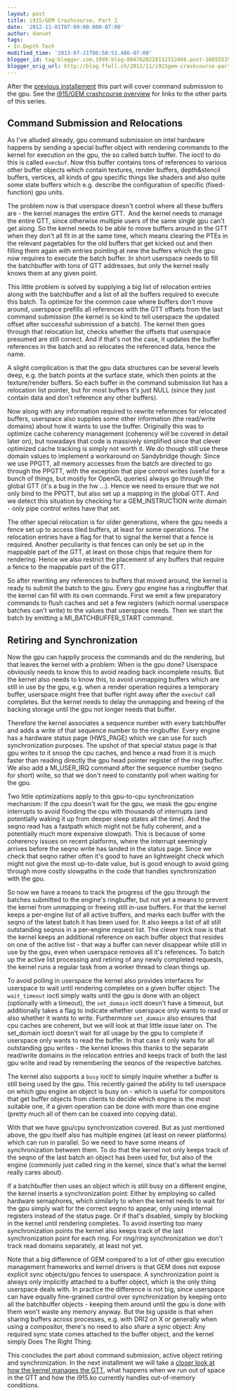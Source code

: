 ```yaml
---
layout: post
title: i915/GEM Crashcourse, Part 2
date: '2012-11-01T07:09:00.000-07:00'
author: danvet
tags:
- In-Depth Tech
modified_time: '2013-07-21T06:58:51.486-07:00'
blogger_id: tag:blogger.com,1999:blog-8047628228132312466.post-1685551924522514150
blogger_orig_url: http://blog.ffwll.ch/2012/11/i915gem-crashcourse-part-2.html
---
```


<p>After the <a href="http://blog.ffwll.ch/2012/10/i915gem-crashcourse.html">previous installement</a> this part will cover command submission to the gpu. See the <a href="http://blog.ffwll.ch/2013/01/i915gem-crashcourse-overview.html">i915/GEM crashcourse overview</a> for links to the other parts of this series.  </p><a name='more'></a><h2>Command Submission and Relocations </h2><p>As I've alluded already, gpu command submission on intel hardware happens by sending a special buffer object with rendering commands to the kernel for execution on the gpu, the so called batch buffer. The ioctl to do this is called <code>execbuf</code>. Now this buffer contains tons of references to various other buffer objects which contain textures, render buffers, depth&amp;stencil buffers, vertices, all kinds of gpu specific things like shaders and also quite some state buffers which e.g. describe the configuration of specific (fixed-function) gpu units.</p> <p>The problem now is that userspace doesn't control where all these buffers are - the kernel manages the entire GTT.&nbsp; And the kernel needs to manage the entire GTT, since otherwise multiple users of the same single gpu can't get along. So the kernel needs to be able to move buffers around in the GTT when they don't all fit in at the same time, which means clearing the PTEs in the relevant pagetables for the old buffers that get kicked out and then filling them again with entries pointing at new the buffers which the gpu now requires to execute the batch buffer. In short userspace needs to fill the batchbuffer with tons of GTT addresses, but only the kernel really knows them at any given point.</p> <p>This little problem is solved by supplying a big list of relocation entries along with the batchbuffer and a list of all the buffers required to execute this batch. To optimize for the common case where buffers don't move around, userspace prefills all references with the GTT offsets from the last command submission (the kernel is so kind to tell userspace the updated offset after successful submission of a batch). The kernel then goes through that relocation list, checks whether the offsets that userspace presumed are still correct. And if that's not the case, it updates the buffer references in the batch and so relocates the referenced data, hence the name.</p> <p>A slight complication is that the gpu data structures can be several levels deep, e.g. the batch points at the surface state, which then points at the texture/render buffers. So each buffer in the command submission list has a relocation list pointer, but for most buffers it's just NULL (since they just contain data and don't reference any other buffers).</p> <p>Now along with any information required to rewrite references for relocated buffers, userspace also supplies some other information (the read/write domains) about how it wants to use the buffer. Originally this was to optimize cache coherency management (coherency will be covered in detail later on), but nowadays that code is massively simplified since that clever optimized cache tracking is simply not worth it. We do though still use these domain values to implement a workaround on Sandybridge though: Since we use PPGTT, all memory accesses from the batch are directed to go through the PPGTT, with the exception that pipe control writes (useful for a bunch of things, but mostly for OpenGL queries) always go through the global GTT (it's a bug in the hw ...). Hence we need to ensure that we not only bind to the PPGTT, but also set up a mapping in the global GTT. And we detect this situation by checking for a GEM_INSTRUCTION write domain - only pipe control writes have that set.</p> <p>The other special relocation is for older generations, where the gpu needs a fence set up to access tiled buffers, at least for some operations. The relocation entries have a flag for that to signal the kernel that a fence is required. Another peculiarity is that fences can only be set up in the mappable part of the GTT, at least on those chips that require them for rendering. Hence we also restrict the placement of any buffers that require a fence to the mappable part of the GTT.</p> <p>So after rewriting any references to buffers that moved around, the kernel is ready to submit the batch to the gpu. Every gpu engine has a ringbuffer that the kernel can fill with its own commands. First we emit a few preparatory commands to flush caches and set a few registers (which normal userspace batches can't write) to the values that userspace needs. Then we start the batch by emitting a MI_BATCHBUFFER_START command.</p> <h2>Retiring and Synchronization</h2> <p>Now the gpu can happily process the commands and do the rendering, but that leaves the kernel with a problem: When is the gpu done? Userspace obviously needs to know this to avoid reading back incomplete results. But the kernel also needs to know this, to avoid unmapping buffers which are still in use by the gpu, e.g. when a render operation requires a temporary buffer, userspace might free that buffer right away after the <code>execbuf</code> call completes. But the kernel needs to delay the unmapping and freeing of the backing storage until the gpu not longer needs that buffer.</p> <p>Therefore the kernel associates a sequence number with every batchbuffer and adds a write of that sequence number to the ringbuffer. Every engine has a hardware status page (HWS_PAGE) which we can use for such synchronization purposes. The upshot of that special status page is that gpu writes to it snoop the cpu caches, and hence a read from it is much faster than reading directly the gpu head pointer register of the ring buffer. We also add a MI_USER_IRQ command after the sequence number (seqno for short) write, so that we don't need to constantly poll when waiting for the gpu.</p> <p>Two little optimizations apply to this gpu-to-cpu synchronization mechanism: If the cpu doesn't wait for the gpu, we mask the gpu engine interrupts to avoid flooding the cpu with thousands of interrupts (and potentially waking it up from deeper sleep states all the time). And the seqno read has a fastpath which might not be fully coherent, and a potentially much more expensive slowpath. This is because of some coherency issues on recent platforms, where the interrupt seemingly arrives before the seqno write has landed in the status page. Since we check that seqno rather often it's good to have an lightweight check which might not give the most up-to-date value, but is good enough to avoid going through more costly slowpaths in the code that handles synchronization with the gpu.</p> <p>So now we have a means to track the progress of the gpu through the batches submitted to the engine's ringbuffer, but not yet a means to prevent the kernel from unmapping or freeing still in-use buffers. For that the kernel keeps a per-engine list of all active buffers, and marks each buffer with the seqno of the latest batch it has been used for. It also keeps a list of all still outstanding seqnos in a per-engine request list. The clever trick now is that the kernel keeps an additional reference on each buffer object that resides on one of the active list - that way a buffer can never disappear while still in use by the gpu, even when userspace removes all it's references. To batch up the active list processing and retiring of any newly completed requests, the kernel runs a regular task from a worker thread to clean things up.</p> <p>To avoid polling in userspace the kernel also provides interfaces for userspace to wait until rendering completes on a given buffer object: The <code>wait_timeout</code> ioctl simply waits until the gpu is done with an object (optionally with a timeout), the <code>set_domain</code> ioctl doesn't have a timeout, but additionally takes a flag to indicate whether userspace only wants to read or also whether it wants to write. Furthermore <code>set_domain</code> also ensures that cpu caches are coherent, but we will look at that little issue later on. The set_domain ioctl doesn't wait for all usage by the gpu to complete if userspace only wants to read the buffer. In that case it only waits for all outstanding gpu writes - the kernel knows this thanks to the separate read/write domains in the relocation entries and keeps track of both the last gpu write and read by remembering the seqnos of the respective batches.</p> <p>The kernel also supports a <code>busy</code> ioctl to simply inquire whether a buffer is still being used by the gpu. This recently gained the ability to tell userspace on which gpu engine an object is busy on - which is useful for compositors that get buffer objects from clients to decide which engine is the most suitable one, if a given operation can be done with more than one engine (pretty much all of them can be coaxed into copying data).</p> <p>With that we have gpu/cpu synchronization covered. But as just mentioned above, the gpu itself also has multiple engines (at least on newer platforms) which can run in parallel. So we need to have some means of synchronization between them. To do that the kernel not only keeps track of the seqno of the last batch an object has been used for, but also of the engine (commonly just called ring in the kernel, since that's what the kernel really cares about).</p> <p>If a batchbuffer then uses an object which is still busy on a different engine, the kernel inserts a synchronization point: Either by employing so called hardware semaphores, which similarly to when the kernel needs to wait for the gpu simply wait for the correct seqno to appear, only using internal registers instead of the status page. Or if that's disabled, simply by blocking in the kernel until rendering completes. To avoid inserting too many synchronization points the kernel also keeps track of the last synchronization point for each ring. For ring/ring synchronization we don't track read domains separately, at least not yet.</p>  <p>Note that a big difference of GEM compared to a lot of other gpu execution management frameworks and kernel drivers is that GEM does not expose explicit sync objects/gpu fences to userspace. A synchronization point is always only implicitly attached to a buffer object, which is the only thing userspace deals with. In practice the difference is not big, since userspace can have equally fine-grained control over synchronization by keeping onto all the batchbuffer objects - keeping them around until the gpu is done with them won't waste any memory anyway. But the big upside is that when sharing buffers across processes, e.g. with DRI2 on X or generally when using a compositor, there's no need to also share a sync object: Any required sync state comes attached to the buffer object, and the kernel simply Does The Right Thing. </p> <p>This concludes the part about command submission, active object retiring and synchronization. In the next installment we will take a <a href="http://blog.ffwll.ch/2012/11/i915gem-crashcourse-part-3.html">closer look at how the kernel manages the GTT</a>, what happens when we run out of space in the GTT and how the i915.ko currently handles out-of-memory conditions.</p>